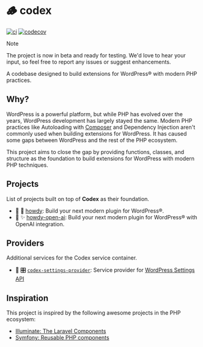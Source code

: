 # 🪵 codex

[![ci](https://github.com/syntatis/codex/actions/workflows/ci.yml/badge.svg)](https://github.com/syntatis/codex/actions/workflows/ci.yml) [![codecov](https://codecov.io/gh/syntatis/codex/graph/badge.svg?token=9Y9PU6IOA8)](https://codecov.io/gh/syntatis/codex)

> [!NOTE]
> The project is now in beta and ready for testing. We'd love to hear your input, so feel free to report any issues or suggest enhancements.

A codebase designed to build extensions for WordPress® with modern PHP practices.

## Why?

WordPress is a powerful platform, but while PHP has evolved over the years, WordPress development has largely stayed the same. Modern PHP practices like Autoloading with [Composer](https://getcomposer.org) and Dependency Injection aren't commonly used when building extensions for WordPress. It has caused some gaps between WordPress and the rest of the PHP ecosystem.

This project aims to close the gap by providing functions, classes, and structure as the foundation to build extensions for WordPress with modern PHP techniques.

## Projects

List of projects built on top of **Codex** as their foundation.

- 🧪 👋 [howdy](https://github.com/syntatis/howdy): Build your next modern plugin for WordPress®.
- 🧪 ✨ [howdy-open-ai](https://github.com/syntatis/howdy-open-ai): Build your next modern plugin for WordPress® with OpenAI integration.

## Providers

Additional services for the Codex service container.

- 🧪 🎛 [`codex-settings-provider`](https://github.com/syntatis/codex-settings-provider): Service provider for [WordPress Settings API](https://developer.wordpress.org/plugins/settings/settings-api/)

## Inspiration

This project is inspired by the following awesome projects in the PHP ecosystem:

- [Illuminate: The Laravel Components](https://github.com/illuminate)
- [Symfony: Reusable PHP components](https://github.com/symfony)

